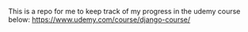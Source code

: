 This is a repo for me to keep track of my progress in the udemy course below:
https://www.udemy.com/course/django-course/